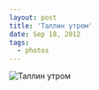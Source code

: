 ```yaml
---
layout: post
title: 'Таллин утром'
date: Sep 18, 2012
tags:
  - photos
---
```


![Таллин утром](photo://70)
